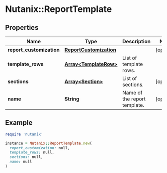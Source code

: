 # Nutanix::ReportTemplate

## Properties

| Name | Type | Description | Notes |
| ---- | ---- | ----------- | ----- |
| **report_customization** | [**ReportCustomization**](ReportCustomization.md) |  | [optional] |
| **template_rows** | [**Array&lt;TemplateRow&gt;**](TemplateRow.md) | List of template rows. |  |
| **sections** | [**Array&lt;Section&gt;**](Section.md) | List of sections. | [optional] |
| **name** | **String** | Name of the report template. | [optional] |

## Example

```ruby
require 'nutanix'

instance = Nutanix::ReportTemplate.new(
  report_customization: null,
  template_rows: null,
  sections: null,
  name: null
)
```

